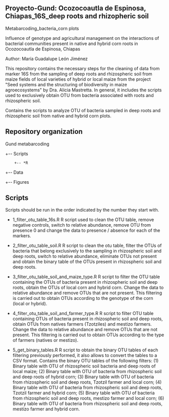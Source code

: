 ## Proyecto-Gund: Ocozocoautla de Espinosa, Chiapas_16S_deep roots and rhizopheric soil

Metabarcoding_bacteria_corn plots

Influence of genotype and agricultural management on the interactions of bacterial communities present in native and hybrid corn roots in Ocozocoautla de Espinosa, Chiapas


Author: María Guadalupe León Jiménez

This repository contains the necessary steps for the cleaning of data from marker 16S from the sampling of deep roots and rhizospheric soil from maize fields of local varieties of hybrid or local maize from the project "Seed systems and the structuring of biodiversity in maize agroecosystems" by Dra. Alicia Mastretta. In general, it includes the scripts used to exclusively obtain OTU from bacteria associated with roots and rhizospheric soil.

Contains the scripts to analyze OTU of bacteria sampled in deep roots and rhizospheric soil from native and hybrid corn plots.


## Repository organization

Gund metabarcoding

+-- Scripts

        +-- *R
  
+-- Data


+-- Figures


## Scripts

Scripts should be run in the order indicated by the number they start with.

* 1_filter_otu_table_16s.R R script used to clean the OTU table, remove negative controls, switch to relative abundance, remove OTU from presence 0 and change the data to presence / absence for each of the markers.

* 2_filter_otu_table_soil.R R script to clean the otu table, filter the OTUs of bacteria that belong exclusively to the sampling in rhizospheric soil and deep roots, switch to relative abundance, eliminate OTUs not present and obtain the binary table of the OTUs present in rhizospheric soil and deep roots.

* 3_filter_otu_table_soil_and_maize_type.R R script to filter the OTU table containing the OTUs of bacteria present in rhizospheric soil and deep roots, obtain the OTUs of local corn and hybrid corn. Change the data to relative abundance and remove OTUs that are not present. This filtering is carried out to obtain OTUs according to the genotype of the corn (local or hybrid).

* 4_filter_otu_table_soil_and_farmer_type.R R script to filter OTU table containing OTUs of bacteria present in rhizospheric soil and deep roots, obtain OTUs from natives farmers (Tzotziles) and mestizo farmers. Change the data to relative abundance and remove OTUs that are not present. This filtering is carried out to obtain OTUs according to the type of farmers (natives or mestizo).

* 5_get_binary_tables.R R script to obtain the binary OTU tables of each filtering previously performed, it also allows to convert the tables to a CSV format. Contains the binary OTU tables of the following filters: (1) Binary table with OTU of rhizospheric soil bacteria and deep roots of local maize; (2) Binary table with OTU of bacteria from rhizospheric soil and deep roots of hybrid corn; (3) Binary table with OTU of bacteria from rhizospheric soil and deep roots, Tzotzil farmer and local corn; (4) Binary table with OTU of bacteria from rhizospheric soil and deep roots, Tzotzil farmer and hybrid corn; (5) Binary table with OTU of bacteria from rhizospheric soil and deep roots, mestizo farmer and local corn; (6) Binary table with OTU of bacteria from rhizospheric soil and deep roots, mestizo farmer and hybrid corn.
